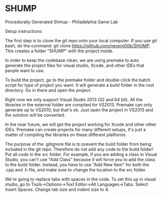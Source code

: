 SHUMP
=====

Procedurally Generated Shmup - Philadelphia Game Lab

Setup instructions:

The first step is to clone the git repo onto your local computer. If you use git bash, do the command: git clone https://github.com/nevern00b/SHUMP. This creates a folder "SHUMP" with the project inside.

In order to keep the codebase clean, we are using premake to auto generate the project files for visual studio, Xcode, and other IDEs that people want to use.

To build the project, go to the premake folder and double-click the batch script for type of project you want. It will generate a build folder in the root directory. Go in there and open the project.

Right now we only support Visual Studio 2013 (32 and 64 bit). All the libraries in the external folder are compiled for VS2013. Premake can only generate up to VS2010, but that's ok. Just open the project in VS2013 and the solution will be converted. 

In the near future, we will get the project working for Xcode and other other IDEs. Premake can create projects for many different setups, it's just a matter of compiling the libraries on these different platforms.

The purpose of the .gitignore file is to prevent the build folder from being included in the git repo. Therefore do not add any code to the build folder! Put all code in the src folder. For example, if you are adding a class in Visual Studio, you can't use "Add Class" because it will force you to add the class to the build folder. Instead, you have to use "Add New Item" for both the .cpp and .h file, and make sure to change the location to the src folder. 

We're going to replace tabs with spaces in the code. To set this up in visual studio, go to Tools->Options->Text Editor->All Languages->Tabs. Select Insert Spaces. Change tab size and indent size to 4.